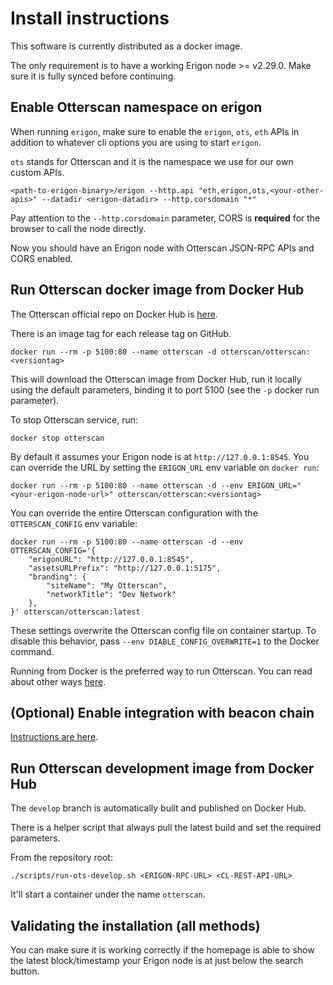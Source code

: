 # Install instructions

This software is currently distributed as a docker image.

The only requirement is to have a working Erigon node >= v2.29.0. Make sure it is fully synced before continuing.

## Enable Otterscan namespace on erigon

When running `erigon`, make sure to enable the `erigon`, `ots`, `eth` APIs in addition to whatever cli options you are using to start `erigon`.

`ots` stands for Otterscan and it is the namespace we use for our own custom APIs.

```
<path-to-erigon-binary>/erigon --http.api "eth,erigon,ots,<your-other-apis>" --datadir <erigon-datadir> --http.corsdomain "*"
```

Pay attention to the `--http.corsdomain` parameter, CORS is **required** for the browser to call the node directly.

Now you should have an Erigon node with Otterscan JSON-RPC APIs and CORS enabled.

## Run Otterscan docker image from Docker Hub

The Otterscan official repo on Docker Hub is [here](https://hub.docker.com/orgs/otterscan/repositories).

There is an image tag for each release tag on GitHub.

```
docker run --rm -p 5100:80 --name otterscan -d otterscan/otterscan:<versiontag>
```

This will download the Otterscan image from Docker Hub, run it locally using the default parameters, binding it to port 5100 (see the `-p` docker run parameter).

To stop Otterscan service, run:

```
docker stop otterscan
```

By default it assumes your Erigon node is at `http://127.0.0.1:8545`. You can override the URL by setting the `ERIGON_URL` env variable on `docker run`:

```
docker run --rm -p 5100:80 --name otterscan -d --env ERIGON_URL="<your-erigon-node-url>" otterscan/otterscan:<versiontag>
```

You can override the entire Otterscan configuration with the `OTTERSCAN_CONFIG` env variable:

```shell
docker run --rm -p 5100:80 --name otterscan -d --env OTTERSCAN_CONFIG='{
    "erigonURL": "http://127.0.0.1:8545",
    "assetsURLPrefix": "http://127.0.0.1:5175",
    "branding": {
        "siteName": "My Otterscan",
        "networkTitle": "Dev Network"
    },
}' otterscan/otterscan:latest
```

These settings overwrite the Otterscan config file on container startup. To disable this behavior, pass `--env DIABLE_CONFIG_OVERWRITE=1` to the Docker command.

Running from Docker is the preferred way to run Otterscan. You can read about other ways [here](./other-ways-to-run-otterscan.md).

## (Optional) Enable integration with beacon chain

[Instructions are here](./beacon-chain.md).

## Run Otterscan development image from Docker Hub

The `develop` branch is automatically built and published on Docker Hub.

There is a helper script that always pull the latest build and set the required parameters.

From the repository root:

```
./scripts/run-ots-develop.sh <ERIGON-RPC-URL> <CL-REST-API-URL>
```

It'll start a container under the name `otterscan`.

## Validating the installation (all methods)

You can make sure it is working correctly if the homepage is able to show the latest block/timestamp your Erigon node is at just below the search button.
